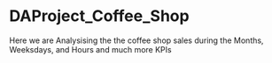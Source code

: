 # DAProject_Coffee_Shop
Here we are Analysising the the coffee shop sales during the Months, Weeksdays, and Hours and much more KPIs
